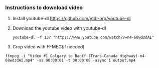 

### Instructions to download video

1. Install youtube-dl https://github.com/ytdl-org/youtube-dl
2. Download the youtube video with youtube-dl
    ```shell
    youtube-dl -f 137 "https://www.youtube.com/watch?v=n4-68wdzdAI"
    ```
   
3. Crop video with FFMEG(if needed)
```shell
ffmpeg -i "Video #1 Calgary to Banff (Trans-Canada Highway)-n4-68wdzdAI.mp4" -ss 00:00:01 -t 00:00:08 -async 1 output.mp4
```